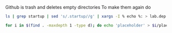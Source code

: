 Github is trash and deletes empty directories
To make them again do 
```bash
ls | grep startup | sed 's/.startup//g' | xargs -I % echo %: > lab.dep
```

```bash
for i in $(find . -maxdepth 1 -type d); do echo 'placeholder' > $i/placeholder; done
```
